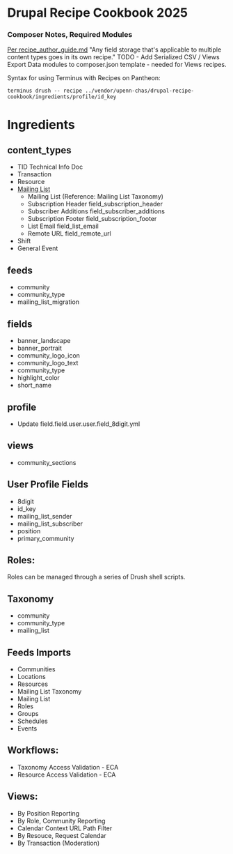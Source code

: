 # Drupal Recipe Cookbook 2025

### Composer Notes, Required Modules
[Per recipe_author_guide.md](https://git.drupalcode.org/project/distributions_recipes/-/blob/1.0.x/docs/recipe_author_guide.md)
"Any field storage that's applicable to multiple content types goes in its own recipe."
TODO - Add Serialized CSV / Views Export Data modules to composer.json template - needed for Views recipes.

Syntax for using Terminus with Recipes on Pantheon:
```
terminus drush -- recipe ../vendor/upenn-chas/drupal-recipe-cookbook/ingredients/profile/id_key   
```

# Ingredients

## content_types
- TID Technical Info Doc
- Transaction
- Resource
- [Mailing List](https://github.com/upenn-chas/recipes/tree/main/ingredients/content_types/mailing_list)
  - Mailing List (Reference: Mailing List Taxonomy)
  - Subscription Header field_subscription_header
  - Subscriber Additions field_subscriber_additions
  - Subscription Footer field_subscription_footer
  - List Email field_list_email
  - Remote URL field_remote_url
- Shift
- General Event

## feeds
  - community
  - community_type
  - mailing_list_migration

## fields
 - banner_landscape
 - banner_portrait
 - community_logo_icon
 - community_logo_text
 - community_type
 - highlight_color
 - short_name

## profile
  - Update field.field.user.user.field_8digit.yml

## views
  - community_sections

## User Profile Fields
 - 8digit
 - id_key
 - mailing_list_sender
 - mailing_list_subscriber
 - position
 - primary_community

## Roles:

Roles can be managed through a series of Drush shell scripts.

## Taxonomy
 - community
 - community_type
 - mailing_list

## Feeds Imports

- Communities
- Locations
- Resources
- Mailing List Taxonomy
- Mailing List
- Roles
- Groups
- Schedules
- Events

## Workflows: 

-  Taxonomy Access Validation - ECA
-  Resource Access Validation - ECA

## Views:

- By Position Reporting
- By Role, Community Reporting
- Calendar Context URL Path Filter
- By Resouce, Request Calendar
- By Transaction (Moderation)
